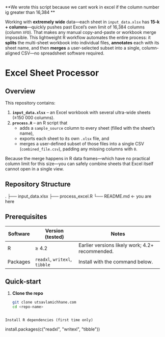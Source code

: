 **We wrote this script because we cant work in excel if the column number ig greater than 16,384 **

Working with **extremely wide** data—each sheet in `input_data.xlsx` has **15-k + columns**—quickly pushes past Excel’s own limit of 16,384 columns (column `XFD`).  That makes any manual copy-and-paste or workbook merge impossible.  This lightweight R workflow automates the entire process: it **splits** the multi-sheet workbook into individual files, **annotates** each with its sheet name, and then **merges** a user-selected subset into a single, column-aligned CSV—no spreadsheet software required.

# Excel Sheet Processor

## Overview
This repository contains:

1. **`input_data.xlsx`** – an Excel workbook with several ultra-wide sheets (≥150 000 columns).  
2. **`process.R`** – an R script that  
   * adds a `sample_source` column to every sheet (filled with the sheet’s name),  
   * exports each sheet to its own `.xlsx` file, and  
   * merges a user-defined subset of those files into a single CSV (`combined_file.csv`), padding any missing columns with `0`.

Because the merge happens in R data frames—which have no practical column limit for this size—you can safely combine sheets that Excel itself cannot open in a single view.

## Repository Structure

.
├── input_data.xlsx
├── process_excel.R
└── README.md ← you are here


## Prerequisites

| Software | Version (tested) | Notes |
|----------|------------------|-------|
| R        | ≥ 4.2            | Earlier versions likely work; 4.2+ recommended. |
| Packages | `readxl`, `writexl`, `tibble` | Install with the command below. |

## Quick-start

1. **Clone the repo**
   ```bash
   git clone utsavlamichhane.com
   cd <repo-name>
  ```

Install R dependencies (first time only)

```
install.packages(c("readxl", "writexl", "tibble"))
```

